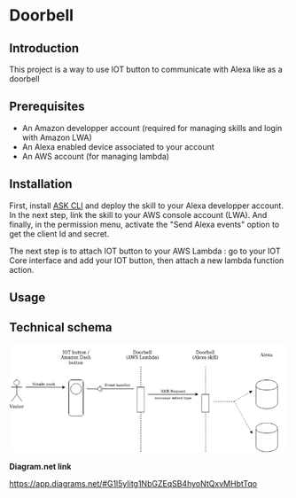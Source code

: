 # Doorbell

## Introduction

This project is a way to use IOT button to communicate with Alexa like as a doorbell

## Prerequisites

* An Amazon developper account (required for managing skills and login with Amazon LWA)
* An Alexa enabled device associated to your account
* An AWS account (for managing lambda)

## Installation

First, install [ASK CLI](https://developer.amazon.com/fr-FR/docs/alexa/smapi/quick-start-alexa-skills-kit-command-line-interface.html) and deploy the skill to your Alexa developper account. In the next step, link the skill to your AWS console account (LWA). And finally, in the permission menu, activate the "Send Alexa events" option to get the client Id and secret.

The next step is to attach IOT button to your AWS Lambda : go to your IOT Core interface and add your IOT button, then attach a new lambda function action.



## Usage

## Technical schema

![Sequence diagram](doorbell.png)

**Diagram.net link**

https://app.diagrams.net/#G1l5yIitg1NbGZEqSB4hyoNtQxvMHbtTqo
